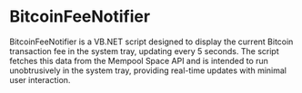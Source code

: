 # BitcoinFeeNotifier
BitcoinFeeNotifier is a VB.NET script designed to display the current Bitcoin transaction fee in the system tray, updating every 5 seconds. The script fetches this data from the Mempool Space API and is intended to run unobtrusively in the system tray, providing real-time updates with minimal user interaction.
